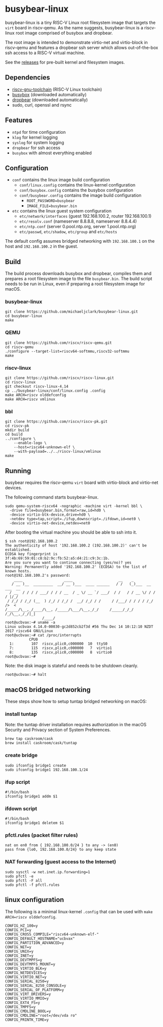# busybear-linux

busybear-linux is a tiny RISC-V Linux root filesystem image that targets
the `virt` board in riscv-qemu. As the name suggests, busybear-linux is
a riscv-linux root image comprised of busybox and dropbear.

The root image is intended to demonstrate virtio-net and virtio-block in
riscv-qemu and features a dropbear ssh server which allows out-of-the-box
ssh access to a RISC-V virtual machine.

See the [releases](https://github.com/michaeljclark/busybear-linux/releases)
for pre-built kernel and filesystem images.

## Dependencies

- [riscv-gnu-toolchain](https://github.com/riscv/riscv-gnu-toolchain) (RISC-V Linux toolchain)
- [busybox](https://busybox.net/) (downloaded automatically)
- [dropbear](https://matt.ucc.asn.au/dropbear/dropbear.html) (downloaded automatically)
- sudo, curl, openssl and rsync

## Features

- `ntpd` for time configuration
- `klog` for kernel logging
- `syslog` for system logging
- `dropbear` for ssh access
- `busybox` with almost everything enabled

## Configuration

- `conf` contains the linux image build configuration
  - `conf/linux.config` contains the linux-kernel configuration
  - `conf/busybox.config` contains the busybox configuration
  - `conf/busybear.config` contains the image build configuration
    - `ROOT_PASSWORD=busybear`
    - `IMAGE_FILE=busybear.bin`
- `etc` contains the linux guest system configuration
  - `etc/network/interfaces` (guest 192.168.100.2, router 192.168.100.1)
  - `etc/resolv.conf` (nameserver 8.8.8.8, nameserver 8.8.4.4)
  - `etc/ntp.conf` (server 0.pool.ntp.org, server 1.pool.ntp.org)
  - `etc/passwd`, `etc/shadow`, `etc/group` and `etc/hosts`

The default config assumes bridged networking with `192.168.100.1`
on the host and `192.168.100.2` in the guest.

## Build

The build process downloads busybox and dropbear, compiles them and prepares
a root filesystem image to the file `busybear.bin`. The build script needs
to be run in Linux, even if preparing a root filesystem image for macOS.

### busybear-linux

```
git clone https://github.com/michaeljclark/busybear-linux.git
cd busybear-linux
make
```

### QEMU

```
git clone https://github.com/riscv/riscv-qemu.git
cd riscv-qemu
./configure --target-list=riscv64-softmmu,riscv32-softmmu
make
```

### riscv-linux

```
git clone https://github.com/riscv/riscv-linux.git
cd riscv-linux
git checkout riscv-linux-4.14
cp ../busybear-linux/conf/linux.config .config
make ARCH=riscv olddefconfig
make ARCH=riscv vmlinux
```

### bbl

```
git clone https://github.com/riscv/riscv-pk.git
cd riscv-pk
mkdir build
cd build
../configure \
    --enable-logo \
    --host=riscv64-unknown-elf \
    --with-payload=../../riscv-linux/vmlinux
make
```

## Running

busybear requires the riscv-qemu `virt` board with virtio-block
and virtio-net devices.

The following command starts busybear-linux.

```
sudo qemu-system-riscv64 -nographic -machine virt -kernel bbl \
  -drive file=busybear.bin,format=raw,id=hd0 \
  -device virtio-blk-device,drive=hd0 \
  -netdev type=tap,script=./ifup,downscript=./ifdown,id=net0 \
  -device virtio-net-device,netdev=net0
```

After booting the virtual machine you should be able to ssh into it.

```
$ ssh root@192.168.100.2
The authenticity of host '192.168.100.2 (192.168.100.2)' can't be established.
ECDSA key fingerprint is 3f:4b:69:59:01:c8:b2:9c:fb:52:a5:d4:21:c9:3c:1b.
Are you sure you want to continue connecting (yes/no)? yes
Warning: Permanently added '192.168.100.2' (ECDSA) to the list of known hosts.
root@192.168.100.2's password: 
    ____                   ____                     __    _                 
   / __ )__  _________  __/ __ )___  ____ ______   / /   (_)___  __  ___  __
  / __  / / / / ___/ / / / __  / _ \/ __ `/ ___/  / /   / / __ \/ / / / |/_/
 / /_/ / /_/ (__  ) /_/ / /_/ /  __/ /_/ / /     / /___/ / / / / /_/ />  <  
/_____/\__,_/____/\__, /_____/\___/\__,_/_/     /_____/_/_/ /_/\__,_/_/|_|  
                 /____/                                                     
root@ucbvax:~# uname -a
Linux ucbvax 4.14.0-00030-gc2d852cb2f3d #56 Thu Dec 14 10:12:10 NZDT 2017 riscv64 GNU/Linux
root@ucbvax:~# cat /proc/interrupts 
           CPU0       
  1:        107  riscv,plic0,c000000  10  ttyS0
  7:        115  riscv,plic0,c000000   7  virtio1
  8:        135  riscv,plic0,c000000   8  virtio0
root@ucbvax:~# 
```

Note: the disk image is stateful and needs to be shutdown cleanly.

```
root@ucbvax:~# halt
```

## macOS bridged networking

These steps show how to setup tuntap bridged networking on macOS:

### install tuntap

Note: the tuntap driver installation requires authorization in the
macOS Security and Privacy section of System Preferences.

```
brew tap caskroom/cask
brew install caskroom/cask/tuntap
```

### create bridge

```
sudo ifconfig bridge1 create
sudo ifconfig bridge1 192.168.100.1/24
```

### ifup script

```
#!/bin/bash
ifconfig bridge1 addm $1
```

### ifdown script

```
#!/bin/bash
ifconfig bridge1 deletem $1
```

### pfctl.rules (packet filter rules)

```
nat on en0 from { 192.168.100.0/24 } to any -> (en0)
pass from {lo0, 192.168.100.0/24} to any keep state
```

### NAT forwarding (guest access to the Internet)

```
sudo sysctl -w net.inet.ip.forwarding=1
sudo pfctl -e
sudo pfctl -F all
sudo pfctl -f pfctl.rules 
```

## linux configuration

The following is a minimal linux-kernel `.config` that can be used with
`make ARCH=riscv olddefconfig`.

```
CONFIG_HZ_100=y
CONFIG_PCI=y
CONFIG_CROSS_COMPILE="riscv64-unknown-elf-"
CONFIG_DEFAULT_HOSTNAME="ucbvax"
CONFIG_PARTITION_ADVANCED=y
CONFIG_NET=y
CONFIG_UNIX=y
CONFIG_INET=y
CONFIG_DEVTMPFS=y
CONFIG_DEVTMPFS_MOUNT=y
CONFIG_VIRTIO_BLK=y
CONFIG_NETDEVICES=y
CONFIG_VIRTIO_NET=y
CONFIG_SERIAL_8250=y
CONFIG_SERIAL_8250_CONSOLE=y
CONFIG_SERIAL_OF_PLATFORM=y
CONFIG_VIRT_DRIVERS=y
CONFIG_VIRTIO_MMIO=y
CONFIG_EXT4_FS=y
CONFIG_TMPFS=y
CONFIG_CMDLINE_BOOL=y
CONFIG_CMDLINE="root=/dev/vda ro"
CONFIG_PRINTK_TIME=y
```
